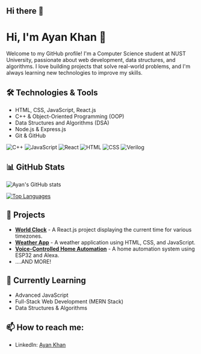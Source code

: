 ## Hi there 👋
# Hi, I'm Ayan Khan 👋

Welcome to my GitHub profile! I'm a Computer Science student at NUST University, passionate about web development, data structures, and algorithms. I love building projects that solve real-world problems, and I'm always learning new technologies to improve my skills.

## 🛠 Technologies & Tools
- HTML, CSS, JavaScript, React.js
- C++ & Object-Oriented Programming (OOP)
- Data Structures and Algorithms (DSA)
- Node.js & Express.js
- Git & GitHub

![C++](https://img.shields.io/badge/-C++-00599C?logo=c++)
![JavaScript](https://img.shields.io/badge/-JavaScript-F7DF1E?logo=javascript&logoColor=black)
![React](https://img.shields.io/badge/-React-61DAFB?logo=react&logoColor=black)
![HTML](https://img.shields.io/badge/-HTML5-E34F26?logo=html5&logoColor=white)
![CSS](https://img.shields.io/badge/-CSS3-1572B6?logo=css3&logoColor=white)
![Verilog](https://img.shields.io/badge/-Verilog-FCC624?logo=vhdl)

## 📊 GitHub Stats

![Ayan's GitHub stats](https://github-readme-stats.vercel.app/api?username=Ayankhann00&show_icons=true&theme=radical)

[![Top Languages](https://github-readme-stats.vercel.app/api/top-langs/?username=Ayankhann00&layout=compact)](https://github.com/Ayankhann00)

## 🔭 Projects
- **[World Clock](https://github.com/Ayankhann00/world-clock)** - A React.js project displaying the current time for various timezones.
- **[Weather App](https://github.com/Ayankhann00/weather-app)** - A weather application using HTML, CSS, and JavaScript.
- **[Voice-Controlled Home Automation](https://github.com/Ayankhann00/home-automation)** - A home automation system using ESP32 and Alexa.
- ....AND MORE!

## 🌱 Currently Learning
- Advanced JavaScript
- Full-Stack Web Development (MERN Stack)
- Data Structures & Algorithms

## 📫 How to reach me:
- LinkedIn: [Ayan Khan](https://www.linkedin.com/in/ayankhann00/)

